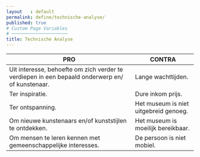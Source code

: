 ```yaml
---
layout   : default
permalink: define/technische-analyse/
published: true
# Custom Page Variables
# ─────────────────────
title: Technische Analyse
---
```



PRO| CONTRA
------------ | -------------
Uit interesse, behoefte om zich verder te verdiepen in een bepaald onderwerp en/ of kunstenaar.	|Lange wachttijden.
Ter inspiratie.                                                                                 |Dure inkom prijs.
Ter ontspanning.                                                                                |Het museum is niet uitgebreid genoeg.
Om nieuwe kunstenaars en/of kunststijlen te ontdekken.                                          |Het museum is moeilijk bereikbaar.
Om mensen te leren kennen met gemeenschappelijke interesses.                                    |De persoon is niet mobiel.

